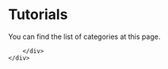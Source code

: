 # Tutorials

You can find the list of categories at this page.

<div class="row">
    <div class="col-md-6">
        <div class="well well-sm">
            
        </div>
    </div>
</div>